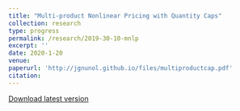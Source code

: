 ```yaml
---
title: "Multi-product Nonlinear Pricing with Quantity Caps"
collection: research
type: progress
permalink: /research/2019-30-10-mnlp
excerpt: ''
date: 2020-1-20
venue: 
paperurl: 'http://jgnunol.github.io/files/multiproductcap.pdf'
citation: 
---
```


[Download latest version](http://academicpages.github.io/files/paper1.pdf)
